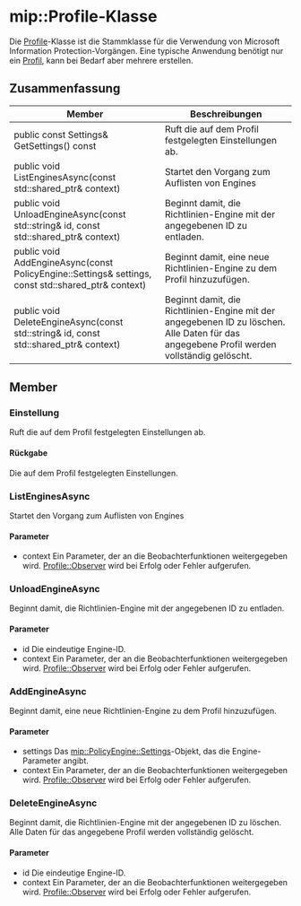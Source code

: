 # <a name="class-mipprofile"></a>mip::Profile-Klasse 
Die [Profile](#classmip_1_1_profile)-Klasse ist die Stammklasse für die Verwendung von Microsoft Information Protection-Vorgängen. Eine typische Anwendung benötigt nur ein [Profil](#classmip_1_1_profile), kann bei Bedarf aber mehrere erstellen.
  
## <a name="summary"></a>Zusammenfassung
 Member                        | Beschreibungen                                
--------------------------------|---------------------------------------------
public const Settings& GetSettings() const  |  Ruft die auf dem Profil festgelegten Einstellungen ab.
public void ListEnginesAsync(const std::shared_ptr<void>& context)  |  Startet den Vorgang zum Auflisten von Engines
public void UnloadEngineAsync(const std::string& id, const std::shared_ptr<void>& context)  |  Beginnt damit, die Richtlinien-Engine mit der angegebenen ID zu entladen.
public void AddEngineAsync(const PolicyEngine::Settings& settings, const std::shared_ptr<void>& context)  |  Beginnt damit, eine neue Richtlinien-Engine zu dem Profil hinzuzufügen.
public void DeleteEngineAsync(const std::string& id, const std::shared_ptr<void>& context)  |  Beginnt damit, die Richtlinien-Engine mit der angegebenen ID zu löschen. Alle Daten für das angegebene Profil werden vollständig gelöscht.
  
## <a name="members"></a>Member
  
### <a name="settings"></a>Einstellung
Ruft die auf dem Profil festgelegten Einstellungen ab.
  
#### <a name="returns"></a>Rückgabe
Die auf dem Profil festgelegten Einstellungen.
  
### <a name="listenginesasync"></a>ListEnginesAsync
Startet den Vorgang zum Auflisten von Engines
  
#### <a name="parameters"></a>Parameter
* context Ein Parameter, der an die Beobachterfunktionen weitergegeben wird. 
[Profile::Observer](#classmip_1_1_profile_1_1_observer) wird bei Erfolg oder Fehler aufgerufen.
  
### <a name="unloadengineasync"></a>UnloadEngineAsync
Beginnt damit, die Richtlinien-Engine mit der angegebenen ID zu entladen.
  
#### <a name="parameters"></a>Parameter
* id Die eindeutige Engine-ID. 
* context Ein Parameter, der an die Beobachterfunktionen weitergegeben wird. 
[Profile::Observer](#classmip_1_1_profile_1_1_observer) wird bei Erfolg oder Fehler aufgerufen.
  
### <a name="addengineasync"></a>AddEngineAsync
Beginnt damit, eine neue Richtlinien-Engine zu dem Profil hinzuzufügen.
  
#### <a name="parameters"></a>Parameter
* settings Das [mip::PolicyEngine::Settings](#classmip_1_1_policy_engine_1_1_settings)-Objekt, das die Engine-Parameter angibt. 
* context Ein Parameter, der an die Beobachterfunktionen weitergegeben wird. 
[Profile::Observer](#classmip_1_1_profile_1_1_observer) wird bei Erfolg oder Fehler aufgerufen.
  
### <a name="deleteengineasync"></a>DeleteEngineAsync
Beginnt damit, die Richtlinien-Engine mit der angegebenen ID zu löschen. Alle Daten für das angegebene Profil werden vollständig gelöscht.
  
#### <a name="parameters"></a>Parameter
* id Die eindeutige Engine-ID. 
* context Ein Parameter, der an die Beobachterfunktionen weitergegeben wird. 
[Profile::Observer](#classmip_1_1_profile_1_1_observer) wird bei Erfolg oder Fehler aufgerufen.